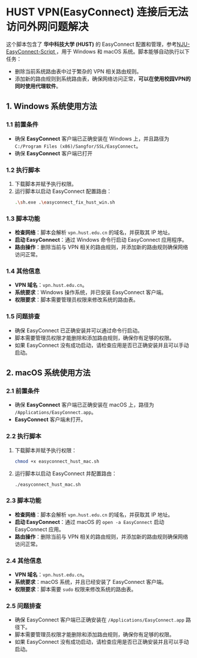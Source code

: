 
# HUST VPN(EasyConnect) 连接后无法访问外网问题解决

这个脚本包含了 **华中科技大学 (HUST)** 的 EasyConnect 配置和管理，参考[NJU-EasyConnect-Script
](https://github.com/tangruize/NJU-EasyConnect-Script)，用于 Windows 和 macOS 系统。脚本能够自动执行以下任务：
- 删除当前系统路由表中过于繁杂的 VPN 相关路由规则。
- 添加新的路由规则到系统路由表，确保网络访问正常，**可以在使用校园VPN的同时使用代理软件**。

## 1. Windows 系统使用方法

### 1.1 前置条件
- 确保 **EasyConnect** 客户端已正确安装在 Windows 上，并且路径为 `C:/Program Files (x86)/Sangfor/SSL/EasyConnect`。
- 确保 **EasyConnect** 客户端已打开

### 1.2 执行脚本
1. 下载脚本并赋予执行权限。
2. 运行脚本以启动 EasyConnect 配置路由：
   ```bash
   .\sh.exe .\easyconnect_fix_hust_win.sh
   ```

### 1.3 脚本功能
- **检查网络**：脚本会解析 `vpn.hust.edu.cn` 的域名，并获取其 IP 地址。
- **启动 EasyConnect**：通过 Windows 命令行启动 EasyConnect 应用程序。
- **路由操作**：删除当前与 VPN 相关的路由规则，并添加新的路由规则确保网络访问正常。

### 1.4 其他信息
- **VPN 域名**：`vpn.hust.edu.cn`。
- **系统要求**：Windows 操作系统，并已安装 EasyConnect 客户端。
- **权限要求**：脚本需要管理员权限来修改系统的路由表。

### 1.5 问题排查
- 确保 EasyConnect 已正确安装并可以通过命令行启动。
- 脚本需要管理员权限才能删除和添加路由规则，确保你有足够的权限。
- 如果 EasyConnect 没有成功启动，请检查应用是否已正确安装并且可以手动启动。

## 2. macOS 系统使用方法

### 2.1 前置条件
- 确保 **EasyConnect** 客户端已正确安装在 macOS 上，路径为 `/Applications/EasyConnect.app`。
- **EasyConnect** 客户端未打开。

### 2.2 执行脚本
1. 下载脚本并赋予执行权限：
   ```bash
   chmod +x easyconnect_hust_mac.sh
   ```
2. 运行脚本以启动 EasyConnect 并配置路由：
   ```bash
   ./easyconnect_hust_mac.sh
   ```

### 2.3 脚本功能
- **检查网络**：脚本会解析 `vpn.hust.edu.cn` 的域名，并获取其 IP 地址。
- **启动 EasyConnect**：通过 macOS 的 `open -a EasyConnect` 启动 EasyConnect 应用。
- **路由操作**：删除当前与 VPN 相关的路由规则，并添加新的路由规则确保网络访问正常。

### 2.4 其他信息
- **VPN 域名**：`vpn.hust.edu.cn`。
- **系统要求**：macOS 系统，并且已经安装了 EasyConnect 客户端。
- **权限要求**：脚本需要 `sudo` 权限来修改系统的路由表。

### 2.5 问题排查
- 确保 EasyConnect 客户端已正确安装在 `/Applications/EasyConnect.app` 路径下。
- 脚本需要管理员权限才能删除和添加路由规则，确保你有足够的权限。
- 如果 EasyConnect 没有成功启动，请检查应用是否已正确安装并且可以手动启动。
